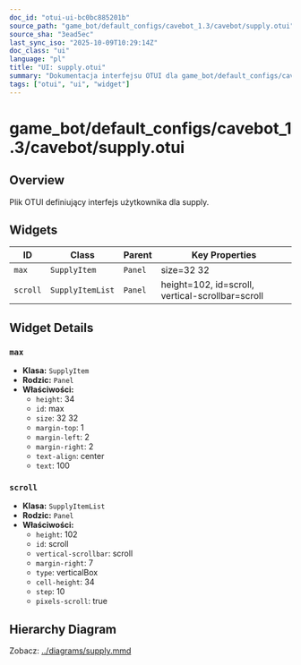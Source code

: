 ```yaml
---
doc_id: "otui-ui-bc0bc885201b"
source_path: "game_bot/default_configs/cavebot_1.3/cavebot/supply.otui"
source_sha: "3ead5ec"
last_sync_iso: "2025-10-09T10:29:14Z"
doc_class: "ui"
language: "pl"
title: "UI: supply.otui"
summary: "Dokumentacja interfejsu OTUI dla game_bot/default_configs/cavebot_1.3/cavebot/supply.otui"
tags: ["otui", "ui", "widget"]
---
```


# game_bot/default_configs/cavebot_1.3/cavebot/supply.otui

## Overview

Plik OTUI definiujący interfejs użytkownika dla supply.

## Widgets

| ID | Class | Parent | Key Properties |
|----|-------|--------|----------------|
| `max` | `SupplyItem` | `Panel` | size=32 32 |
| `scroll` | `SupplyItemList` | `Panel` | height=102, id=scroll, vertical-scrollbar=scroll |

## Widget Details

### `max`

- **Klasa:** `SupplyItem`
- **Rodzic:** `Panel`
- **Właściwości:**
  - `height`: 34
  - `id`: max
  - `size`: 32 32
  - `margin-top`: 1
  - `margin-left`: 2
  - `margin-right`: 2
  - `text-align`: center
  - `text`: 100

### `scroll`

- **Klasa:** `SupplyItemList`
- **Rodzic:** `Panel`
- **Właściwości:**
  - `height`: 102
  - `id`: scroll
  - `vertical-scrollbar`: scroll
  - `margin-right`: 7
  - `type`: verticalBox
  - `cell-height`: 34
  - `step`: 10
  - `pixels-scroll`: true

## Hierarchy Diagram

Zobacz: [../diagrams/supply.mmd](../diagrams/supply.mmd)
